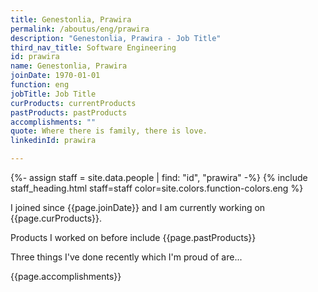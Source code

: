 ```yaml
---
title: Genestonlia, Prawira
permalink: /aboutus/eng/prawira
description: "Genestonlia, Prawira - Job Title"
third_nav_title: Software Engineering
id: prawira
name: Genestonlia, Prawira
joinDate: 1970-01-01
function: eng
jobTitle: Job Title
curProducts: currentProducts
pastProducts: pastProducts
accomplishments: ""
quote: Where there is family, there is love.
linkedinId: prawira

---
```


{%- assign staff = site.data.people | find: "id", "prawira" -%}
{% include staff_heading.html staff=staff color=site.colors.function-colors.eng %}

<p>I joined since {{page.joinDate}} and I am currently working on {{page.curProducts}}.</p>

<p>Products I worked on before include {{page.pastProducts}}</p>

<p>Three things I've done recently which I'm proud of are...</p>
{{page.accomplishments}}
